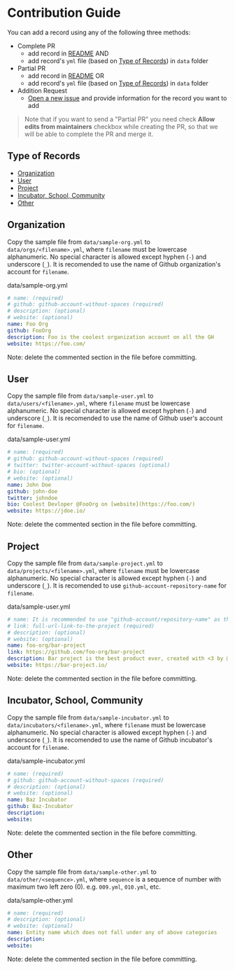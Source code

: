 # Contribution Guide

You can add a record using any of the following three methods:

- Complete PR
  - add record in [README](https://github.com/opensourcecities/montreal/blob/master/README.md) AND
  - add record's `yml` file (based on [Type of Records](#type-of-records)) in `data` folder
- Partial PR
  - add record in [README](https://github.com/opensourcecities/montreal/blob/master/README.md) OR
  - add record's `yml` file (based on [Type of Records](#type-of-records)) in `data` folder
- Addition Request
  - [Open a new issue](https://github.com/RichardLitt/open-source-montreal/issues/new) and provide information for the record you want to add

> Note that if you want to send a "Partial PR" you need check **Allow edits from maintainers** checkbox while creating the PR, so that we will be able to complete the PR and merge it.

## Type of Records

- [Organization](#organization)
- [User](#user)
- [Project](#project)
- [Incubator, School, Community](#incubator-school-community)
- [Other](#other)

## Organization

Copy the sample file from `data/sample-org.yml` to `data/orgs/<filename>.yml`, where `filename` must be lowercase alphanumeric. No special character is allowed except hyphen (`-`) and underscore (`_`). It is recomended to use the name of Github organization's account for `filename`.

data/sample-org.yml
```yml
# name: (required)
# github: github-account-without-spaces (required)
# description: (optional)
# website: (optional)
name: Foo Org
github: FooOrg
description: Foo is the coolest organization account on all the GH
website: https://foo.com/
```

Note: delete the commented section in the file before committing.

## User

Copy the sample file from `data/sample-user.yml` to `data/users/<filename>.yml`, where `filename` must be lowercase alphanumeric. No special character is allowed except hyphen (`-`) and underscore (`_`). It is recomended to use the name of Github user's account for `filename`.

data/sample-user.yml
```yml
# name: (required)
# github: github-account-without-spaces (required)
# twitter: twitter-account-without-spaces (optional)
# bio: (optional)
# website: (optional)
name: John Doe
github: john-doe
twitter: johndoe
bio: Coolest Devloper @FooOrg on [website](https://foo.com/)
website: https://jdoe.io/
```

Note: delete the commented section in the file before committing.

## Project

Copy the sample file from `data/sample-project.yml` to `data/projects/<filename>.yml`, where `filename` must be lowercase alphanumeric. No special character is allowed except hyphen (`-`) and underscore (`_`). It is recomended to use `github-account-repository-name` for `filename`.

data/sample-user.yml
```yml
# name: It is recommended to use "github-account/repository-name" as the name of the project (required)
# link: full-url-link-to-the-project (required)
# description: (optional)
# website: (optional)
name: foo-org/bar-project
link: https://github.com/foo-org/bar-project
description: Bar project is the best product ever, created with <3 by @FooOrg
website: https://bar-project.io/
```

Note: delete the commented section in the file before committing.

## Incubator, School, Community

Copy the sample file from `data/sample-incubator.yml` to `data/incubators/<filename>.yml`, where `filename` must be lowercase alphanumeric. No special character is allowed except hyphen (`-`) and underscore (`_`). It is recomended to use the name of Github incubator's account for `filename`.

data/sample-incubator.yml
```yml
# name: (required)
# github: github-account-without-spaces (required)
# description: (optional)
# website: (optional)
name: Baz Incubator
github: Baz-Incubator
description:
website:
```

Note: delete the commented section in the file before committing.

## Other

Copy the sample file from `data/sample-other.yml` to `data/other/<sequence>.yml`, where `sequence` is a sequence of number with maximum two left zero (0). e.g. `009.yml`, `010.yml`, etc.

data/sample-other.yml
```yml
# name: (required)
# description: (optional)
# website: (optional)
name: Entity name which does not fall under any of above categories
description:
website:
```

Note: delete the commented section in the file before committing.